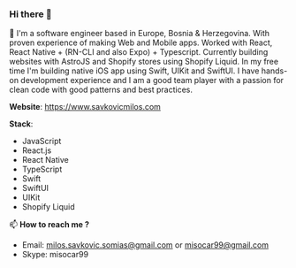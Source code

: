 ### Hi there 👋

🚀 I'm a software engineer based in Europe, Bosnia & Herzegovina.
  With proven experience of making Web and Mobile apps. 
  Worked with React, React Native + (RN-CLI and also Expo) + Typescript. 
  Currently building websites with AstroJS and Shopify stores using Shopify Liquid. 
  In my free time I'm building native iOS app using Swift, UIKit and SwiftUI.
  I have hands-on development experience and I am a good team player with a passion for 
  clean code with good patterns and best practices.

**Website**:
https://www.savkovicmilos.com

**Stack**:
 - JavaScript
 - React.js
 - React Native
 - TypeScript
 - Swift
 - SwiftUI
 - UIKit
 - Shopify Liquid

📫 **How to reach me ?**
- Email: milos.savkovic.somias@gmail.com or misocar99@gmail.com
- Skype: misocar99

<!--
**somias/somias** is a ✨ _special_ ✨ repository because its `README.md` (this file) appears on your GitHub profile.

Here are some ideas to get you started:

- 🔭 I’m currently working Reac Native ...
- 🌱 I’m currently learning...
- 👯 I’m looking to collaborate on ...
- 🤔 I’m looking for help with ...
- 💬 Ask me about ...
- 📫 How to reach me: ...
- 😄 Pronouns: ...
- ⚡ Fun fact: ...
-->

